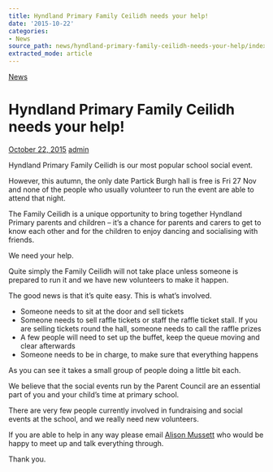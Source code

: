 ```yaml
---
title: Hyndland Primary Family Ceilidh needs your help!
date: '2015-10-22'
categories:
- News
source_path: news/hyndland-primary-family-ceilidh-needs-your-help/index.html
extracted_mode: article
---
```

[News](category/news/)

# Hyndland Primary Family Ceilidh needs your help!

[October 22, 2015](news/hyndland-primary-family-ceilidh-needs-your-help/) [admin](author/admin/)

Hyndland Primary Family Ceilidh is our most popular school social event.

However, this autumn, the only date Partick Burgh hall is free is Fri 27 Nov and none of the people who usually volunteer to run the event are able to attend that night.

The Family Ceilidh is a unique opportunity to bring together Hyndland Primary parents and children – it’s a chance for parents and carers to get to know each other and for the children to enjoy dancing and socialising with friends.

We need your help.

Quite simply the Family Ceilidh&nbsp;will not take place unless someone is prepared to run it and we have new volunteers to make it happen.

The good news is that it’s quite easy. This is what’s involved.

- Someone needs to sit at the door and sell tickets
- Someone needs to sell raffle tickets or staff the raffle ticket stall. If you are selling tickets round the hall, someone needs to call the raffle prizes
- A few people will need to set up the buffet, keep the queue moving and clear afterwards
- Someone needs to be in charge, to make sure that everything happens

As you can see it takes a small group of people doing a little bit each.

We believe that the social events run by the Parent Council are an essential part of you and your child’s time at primary school.

There are very few people currently involved in fundraising and social events at the school, and we really need new volunteers.

If you are able to help in any way please email [Alison Mussett](mailto:alison.mussett@btinternet.com) who would be happy to meet up and talk everything through.

Thank you.
